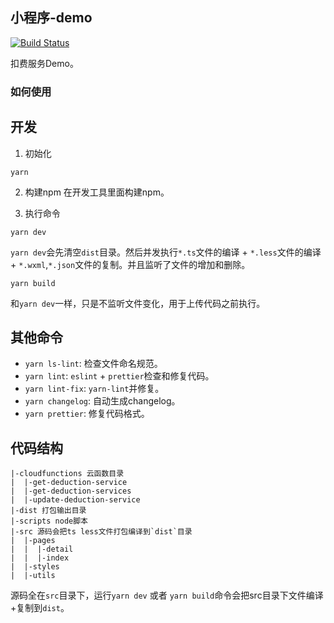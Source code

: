## 小程序-demo

[![Build Status](https://www.travis-ci.org/dewfall123/deduction-service.svg?branch=main)](https://www.travis-ci.org/dewfall123/deduction-service)

扣费服务Demo。

### 如何使用

## 开发

1. 初始化
```
yarn
```
2. 构建npm
在开发工具里面构建npm。

3. 执行命令
```
yarn dev
```

`yarn dev`会先清空`dist`目录。然后并发执行`*.ts`文件的编译 + `*.less`文件的编译 + `*.wxml`,`*.json`文件的复制。并且监听了文件的增加和删除。

```
yarn build
```
和`yarn dev`一样，只是不监听文件变化，用于上传代码之前执行。

## 其他命令

- `yarn ls-lint`: 检查文件命名规范。
- `yarn lint`: `eslint` + `prettier`检查和修复代码。
- `yarn lint-fix`: `yarn-lint`并修复。
- `yarn changelog`: 自动生成changelog。
- `yarn prettier`: 修复代码格式。

## 代码结构

```
|-cloudfunctions 云函数目录
|  |-get-deduction-service
|  |-get-deduction-services
|  |-update-deduction-service
|-dist 打包输出目录
|-scripts node脚本
|-src 源码会把ts less文件打包编译到`dist`目录
|  |-pages
|  |  |-detail
|  |  |-index
|  |-styles
|  |-utils
```
源码全在`src`目录下，运行`yarn dev` 或者 `yarn build`命令会把src目录下文件编译+复制到`dist`。

